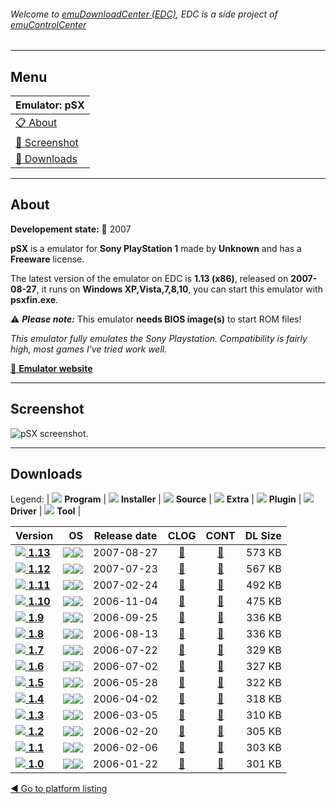 ###### Welcome to [emuDownloadCenter (EDC)](https://github.com/PhoenixInteractiveNL/emuDownloadCenter/wiki/), EDC is a side project of [emuControlCenter](https://github.com/PhoenixInteractiveNL/emuControlCenter/wiki/)
***
## Menu
| **Emulator: pSX** |
|:---------|
| [:clipboard: About](#about) |
| [:sunrise: Screenshot](#screenshot) |
| [:floppy_disk: Downloads](#downloads) |
***
## About
**Developement state:** :red_circle: 2007

**pSX** is a emulator for **Sony PlayStation 1** made by **Unknown** and has a **Freeware** license.

The latest version of the emulator on EDC is **1.13 (x86)**, released on **2007-08-27**, it runs on **Windows XP,Vista,7,8,10**, you can start this emulator with **psxfin.exe**.

:warning: _**Please note:**_ This emulator **needs BIOS image(s)** to start ROM files!

_This emulator fully emulates the Sony Playstation. Compatibility is fairly high, most games I've tried work well._

[:link: **Emulator website**](http://psxemulator.gazaxian.com/)
***
## Screenshot
![](https://raw.githubusercontent.com/PhoenixInteractiveNL/emuDownloadCenter/master/hooks/psx/emulator_screen_01.jpg "pSX screenshot.")
***
## Downloads
Legend: | 
![](https://raw.githubusercontent.com/wiki/PhoenixInteractiveNL/emuDownloadCenter/images_misc/icon_program_24.png) **Program** | 
![](https://raw.githubusercontent.com/wiki/PhoenixInteractiveNL/emuDownloadCenter/images_misc/icon_installer_24.png) **Installer** | 
![](https://raw.githubusercontent.com/wiki/PhoenixInteractiveNL/emuDownloadCenter/images_misc/icon_source_code_24.png) **Source** | 
![](https://raw.githubusercontent.com/wiki/PhoenixInteractiveNL/emuDownloadCenter/images_misc/icon_extra_24.png) **Extra** | 
![](https://raw.githubusercontent.com/wiki/PhoenixInteractiveNL/emuDownloadCenter/images_misc/icon_plugin_24.png) **Plugin** | 
![](https://raw.githubusercontent.com/wiki/PhoenixInteractiveNL/emuDownloadCenter/images_misc/icon_driver_24.png) **Driver** | 
![](https://raw.githubusercontent.com/wiki/PhoenixInteractiveNL/emuDownloadCenter/images_misc/icon_tool_24.png) **Tool** | 
 
| Version | OS | Release date | CLOG | CONT | DL Size |
|:--------|---:|:------------:|:----:|:----:|--------:|
| [![](https://raw.githubusercontent.com/wiki/PhoenixInteractiveNL/emuDownloadCenter/images_misc/icon_program_24.png) **1.13**](https://github.com/PhoenixInteractiveNL/edc-repo0001/raw/master/psx/1.13.7z) | ![](https://raw.githubusercontent.com/wiki/PhoenixInteractiveNL/emuDownloadCenter/images_misc/logo_windows_24.png)![](https://raw.githubusercontent.com/wiki/PhoenixInteractiveNL/emuDownloadCenter/images_misc/icon_32-bit_24.png) | 2007-08-27 | [:page_facing_up:](https://github.com/PhoenixInteractiveNL/edc-repo0001/blob/master/psx/1.13_changelog.txt) | [:mag_right:](https://github.com/PhoenixInteractiveNL/edc-repo0001/blob/master/psx/1.13_contents.txt) | 573 KB |
| [![](https://raw.githubusercontent.com/wiki/PhoenixInteractiveNL/emuDownloadCenter/images_misc/icon_program_24.png) **1.12**](https://github.com/PhoenixInteractiveNL/edc-repo0001/raw/master/psx/1.12.7z) | ![](https://raw.githubusercontent.com/wiki/PhoenixInteractiveNL/emuDownloadCenter/images_misc/logo_windows_24.png)![](https://raw.githubusercontent.com/wiki/PhoenixInteractiveNL/emuDownloadCenter/images_misc/icon_32-bit_24.png) | 2007-07-23 | [:page_facing_up:](https://github.com/PhoenixInteractiveNL/edc-repo0001/blob/master/psx/1.12_changelog.txt) | [:mag_right:](https://github.com/PhoenixInteractiveNL/edc-repo0001/blob/master/psx/1.12_contents.txt) | 567 KB |
| [![](https://raw.githubusercontent.com/wiki/PhoenixInteractiveNL/emuDownloadCenter/images_misc/icon_program_24.png) **1.11**](https://github.com/PhoenixInteractiveNL/edc-repo0001/raw/master/psx/1.11.7z) | ![](https://raw.githubusercontent.com/wiki/PhoenixInteractiveNL/emuDownloadCenter/images_misc/logo_windows_24.png)![](https://raw.githubusercontent.com/wiki/PhoenixInteractiveNL/emuDownloadCenter/images_misc/icon_32-bit_24.png) | 2007-02-24 | [:page_facing_up:](https://github.com/PhoenixInteractiveNL/edc-repo0001/blob/master/psx/1.11_changelog.txt) | [:mag_right:](https://github.com/PhoenixInteractiveNL/edc-repo0001/blob/master/psx/1.11_contents.txt) | 492 KB |
| [![](https://raw.githubusercontent.com/wiki/PhoenixInteractiveNL/emuDownloadCenter/images_misc/icon_program_24.png) **1.10**](https://github.com/PhoenixInteractiveNL/edc-repo0001/raw/master/psx/1.10.7z) | ![](https://raw.githubusercontent.com/wiki/PhoenixInteractiveNL/emuDownloadCenter/images_misc/logo_windows_24.png)![](https://raw.githubusercontent.com/wiki/PhoenixInteractiveNL/emuDownloadCenter/images_misc/icon_32-bit_24.png) | 2006-11-04 | [:page_facing_up:](https://github.com/PhoenixInteractiveNL/edc-repo0001/blob/master/psx/1.10_changelog.txt) | [:mag_right:](https://github.com/PhoenixInteractiveNL/edc-repo0001/blob/master/psx/1.10_contents.txt) | 475 KB |
| [![](https://raw.githubusercontent.com/wiki/PhoenixInteractiveNL/emuDownloadCenter/images_misc/icon_program_24.png) **1.9**](https://github.com/PhoenixInteractiveNL/edc-repo0001/raw/master/psx/1.9.7z) | ![](https://raw.githubusercontent.com/wiki/PhoenixInteractiveNL/emuDownloadCenter/images_misc/logo_windows_24.png)![](https://raw.githubusercontent.com/wiki/PhoenixInteractiveNL/emuDownloadCenter/images_misc/icon_32-bit_24.png) | 2006-09-25 | [:page_facing_up:](https://github.com/PhoenixInteractiveNL/edc-repo0001/blob/master/psx/1.9_changelog.txt) | [:mag_right:](https://github.com/PhoenixInteractiveNL/edc-repo0001/blob/master/psx/1.9_contents.txt) | 336 KB |
| [![](https://raw.githubusercontent.com/wiki/PhoenixInteractiveNL/emuDownloadCenter/images_misc/icon_program_24.png) **1.8**](https://github.com/PhoenixInteractiveNL/edc-repo0001/raw/master/psx/1.8.7z) | ![](https://raw.githubusercontent.com/wiki/PhoenixInteractiveNL/emuDownloadCenter/images_misc/logo_windows_24.png)![](https://raw.githubusercontent.com/wiki/PhoenixInteractiveNL/emuDownloadCenter/images_misc/icon_32-bit_24.png) | 2006-08-13 | [:page_facing_up:](https://github.com/PhoenixInteractiveNL/edc-repo0001/blob/master/psx/1.8_changelog.txt) | [:mag_right:](https://github.com/PhoenixInteractiveNL/edc-repo0001/blob/master/psx/1.8_contents.txt) | 336 KB |
| [![](https://raw.githubusercontent.com/wiki/PhoenixInteractiveNL/emuDownloadCenter/images_misc/icon_program_24.png) **1.7**](https://github.com/PhoenixInteractiveNL/edc-repo0001/raw/master/psx/1.7.7z) | ![](https://raw.githubusercontent.com/wiki/PhoenixInteractiveNL/emuDownloadCenter/images_misc/logo_windows_24.png)![](https://raw.githubusercontent.com/wiki/PhoenixInteractiveNL/emuDownloadCenter/images_misc/icon_32-bit_24.png) | 2006-07-22 | [:page_facing_up:](https://github.com/PhoenixInteractiveNL/edc-repo0001/blob/master/psx/1.7_changelog.txt) | [:mag_right:](https://github.com/PhoenixInteractiveNL/edc-repo0001/blob/master/psx/1.7_contents.txt) | 329 KB |
| [![](https://raw.githubusercontent.com/wiki/PhoenixInteractiveNL/emuDownloadCenter/images_misc/icon_program_24.png) **1.6**](https://github.com/PhoenixInteractiveNL/edc-repo0001/raw/master/psx/1.6.7z) | ![](https://raw.githubusercontent.com/wiki/PhoenixInteractiveNL/emuDownloadCenter/images_misc/logo_windows_24.png)![](https://raw.githubusercontent.com/wiki/PhoenixInteractiveNL/emuDownloadCenter/images_misc/icon_32-bit_24.png) | 2006-07-02 | [:page_facing_up:](https://github.com/PhoenixInteractiveNL/edc-repo0001/blob/master/psx/1.6_changelog.txt) | [:mag_right:](https://github.com/PhoenixInteractiveNL/edc-repo0001/blob/master/psx/1.6_contents.txt) | 327 KB |
| [![](https://raw.githubusercontent.com/wiki/PhoenixInteractiveNL/emuDownloadCenter/images_misc/icon_program_24.png) **1.5**](https://github.com/PhoenixInteractiveNL/edc-repo0001/raw/master/psx/1.5.7z) | ![](https://raw.githubusercontent.com/wiki/PhoenixInteractiveNL/emuDownloadCenter/images_misc/logo_windows_24.png)![](https://raw.githubusercontent.com/wiki/PhoenixInteractiveNL/emuDownloadCenter/images_misc/icon_32-bit_24.png) | 2006-05-28 | [:page_facing_up:](https://github.com/PhoenixInteractiveNL/edc-repo0001/blob/master/psx/1.5_changelog.txt) | [:mag_right:](https://github.com/PhoenixInteractiveNL/edc-repo0001/blob/master/psx/1.5_contents.txt) | 322 KB |
| [![](https://raw.githubusercontent.com/wiki/PhoenixInteractiveNL/emuDownloadCenter/images_misc/icon_program_24.png) **1.4**](https://github.com/PhoenixInteractiveNL/edc-repo0001/raw/master/psx/1.4.7z) | ![](https://raw.githubusercontent.com/wiki/PhoenixInteractiveNL/emuDownloadCenter/images_misc/logo_windows_24.png)![](https://raw.githubusercontent.com/wiki/PhoenixInteractiveNL/emuDownloadCenter/images_misc/icon_32-bit_24.png) | 2006-04-02 | [:page_facing_up:](https://github.com/PhoenixInteractiveNL/edc-repo0001/blob/master/psx/1.4_changelog.txt) | [:mag_right:](https://github.com/PhoenixInteractiveNL/edc-repo0001/blob/master/psx/1.4_contents.txt) | 318 KB |
| [![](https://raw.githubusercontent.com/wiki/PhoenixInteractiveNL/emuDownloadCenter/images_misc/icon_program_24.png) **1.3**](https://github.com/PhoenixInteractiveNL/edc-repo0001/raw/master/psx/1.3.7z) | ![](https://raw.githubusercontent.com/wiki/PhoenixInteractiveNL/emuDownloadCenter/images_misc/logo_windows_24.png)![](https://raw.githubusercontent.com/wiki/PhoenixInteractiveNL/emuDownloadCenter/images_misc/icon_32-bit_24.png) | 2006-03-05 | [:page_facing_up:](https://github.com/PhoenixInteractiveNL/edc-repo0001/blob/master/psx/1.3_changelog.txt) | [:mag_right:](https://github.com/PhoenixInteractiveNL/edc-repo0001/blob/master/psx/1.3_contents.txt) | 310 KB |
| [![](https://raw.githubusercontent.com/wiki/PhoenixInteractiveNL/emuDownloadCenter/images_misc/icon_program_24.png) **1.2**](https://github.com/PhoenixInteractiveNL/edc-repo0001/raw/master/psx/1.2.7z) | ![](https://raw.githubusercontent.com/wiki/PhoenixInteractiveNL/emuDownloadCenter/images_misc/logo_windows_24.png)![](https://raw.githubusercontent.com/wiki/PhoenixInteractiveNL/emuDownloadCenter/images_misc/icon_32-bit_24.png) | 2006-02-20 | [:page_facing_up:](https://github.com/PhoenixInteractiveNL/edc-repo0001/blob/master/psx/1.2_changelog.txt) | [:mag_right:](https://github.com/PhoenixInteractiveNL/edc-repo0001/blob/master/psx/1.2_contents.txt) | 305 KB |
| [![](https://raw.githubusercontent.com/wiki/PhoenixInteractiveNL/emuDownloadCenter/images_misc/icon_program_24.png) **1.1**](https://github.com/PhoenixInteractiveNL/edc-repo0001/raw/master/psx/1.1.7z) | ![](https://raw.githubusercontent.com/wiki/PhoenixInteractiveNL/emuDownloadCenter/images_misc/logo_windows_24.png)![](https://raw.githubusercontent.com/wiki/PhoenixInteractiveNL/emuDownloadCenter/images_misc/icon_32-bit_24.png) | 2006-02-06 | [:page_facing_up:](https://github.com/PhoenixInteractiveNL/edc-repo0001/blob/master/psx/1.1_changelog.txt) | [:mag_right:](https://github.com/PhoenixInteractiveNL/edc-repo0001/blob/master/psx/1.1_contents.txt) | 303 KB |
| [![](https://raw.githubusercontent.com/wiki/PhoenixInteractiveNL/emuDownloadCenter/images_misc/icon_program_24.png) **1.0**](https://github.com/PhoenixInteractiveNL/edc-repo0001/raw/master/psx/1.0.7z) | ![](https://raw.githubusercontent.com/wiki/PhoenixInteractiveNL/emuDownloadCenter/images_misc/logo_windows_24.png)![](https://raw.githubusercontent.com/wiki/PhoenixInteractiveNL/emuDownloadCenter/images_misc/icon_32-bit_24.png) | 2006-01-22 | [:page_facing_up:](https://github.com/PhoenixInteractiveNL/edc-repo0001/blob/master/psx/1.0_changelog.txt) | [:mag_right:](https://github.com/PhoenixInteractiveNL/edc-repo0001/blob/master/psx/1.0_contents.txt) | 301 KB |

[:arrow_backward: Go to platform listing](https://github.com/PhoenixInteractiveNL/emuDownloadCenter/wiki/EDC-Platform-List)
